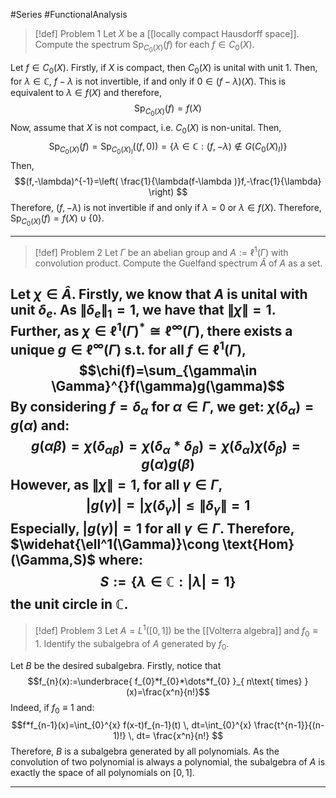 #Series #FunctionalAnalysis 

> [!def] Problem 1
> Let $X$ be a [[locally compact Hausdorff space]]. Compute the spectrum $\text{Sp}_{C_{0}(X)}(f)$ for each $f\in C_{0}(X)$.

Let $f\in C_{0}(X)$. Firstly, if $X$ is compact, then $C_{0}(X)$ is unital with unit $1$. Then, for $\lambda\in \mathbb{C}$, $f-\lambda$ is not invertible, if and only if $0\in (f-\lambda)(X)$. This is equivalent to $\lambda\in f(X)$ and therefore, $$\text{Sp}_{C_{0}(X)}(f)=f(X)$$
Now, assume that $X$ is not compact, i.e. $C_{0}(X)$ is non-unital. Then, $$\text{Sp}_{C_{0}(X)}(f)=\text{Sp}_{C_{0}(X)_{I}}((f,0))=\{ \lambda\in \mathbb{C}: (f,-\lambda)\notin G(C_{0}(X)_{I}) \}$$Then, $$(f,-\lambda)^{-1}=\left( \frac{1}{\lambda(f-\lambda )}f,-\frac{1}{\lambda} \right) $$Therefore, $(f,-\lambda)$ is not invertible if and only if $\lambda=0$ or $\lambda\in f(X)$. Therefore, $\text{Sp}_{C_{0}(X)}(f)=f(X)\cup \{ 0 \}$.

---
> [!def] Problem 2
> Let $\Gamma$ be an abelian group and $A:=\ell^1(\Gamma)$ with convolution product. Compute the Guelfand spectrum $\hat{A}$ of $A$ as a set.

Let $\chi\in \hat{A}$. Firstly, we know that $A$ is unital with unit $\delta_{e}$. As $\|\delta_{e}\|_{1}=1$, we have that $\|\chi\|=1$. Further, as $\chi\in \ell^1(\Gamma)^{*}\cong \ell^\infty(\Gamma)$, there exists a unique $g\in \ell^\infty(\Gamma)$ s.t. for all $f\in\ell^1(\Gamma)$, $$\chi(f)=\sum_{\gamma\in \Gamma}^{}f(\gamma)g(\gamma)$$By considering $f=\delta_{\alpha}$ for $\alpha\in \Gamma$, we get: $\chi(\delta_{\alpha})=g(\alpha)$ and:  $$g(\alpha\beta)=\chi(\delta_{\alpha\beta})=\chi(\delta_{\alpha}*\delta_{\beta} )=\chi(\delta_{\alpha})\chi(\delta_{\beta})=g(\alpha)g(\beta)$$
However, as $\|\chi\|=1$, for all $\gamma\in \Gamma$,
$$\left| g(\gamma) \right| =\left| \chi(\delta_{\gamma}) \right| \leq\|\delta_{\gamma}\|=1$$Especially, $\left| g(\gamma) \right|=1$ for all $\gamma\in \Gamma$. Therefore, $\widehat{\ell^1(\Gamma)}\cong \text{Hom}(\Gamma,S)$ where: $$S:=\{ \lambda\in \mathbb{C}:\left| \lambda \right| =1 \}$$the unit circle in $\mathbb{C}$.
---
> [!def] Problem 3
> Let $A=L^1([0,1])$ be the [[Volterra algebra]] and $f_{0}\equiv {1}$. Identify the subalgebra of $A$ generated by $f_{0}$.

Let $B$ be the desired subalgebra. Firstly, notice that $$f_{n}(x):=\underbrace{ f_{0}*f_{0}*\dots*f_{0} }_{ n\text{ times} }(x)=\frac{x^n}{n!}$$Indeed, if $f_{0}\equiv{1}$ and: $$f*f_{n-1}(x)=\int_{0}^{x} f(x-t)f_{n-1}(t) \, dt=\int_{0}^{x} \frac{t^{n-1}}{(n-1)!} \, dt= \frac{x^n}{n!} $$Therefore, $B$ is a subalgebra generated by all polynomials. As the convolution of two polynomial is always a polynomial, the subalgebra of $A$ is exactly the space of all polynomials on $[0,1]$.

---